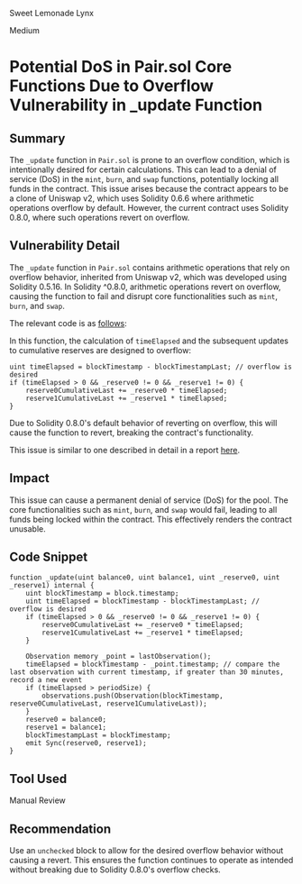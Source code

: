 Sweet Lemonade Lynx

Medium

# Potential DoS in Pair.sol Core Functions Due to Overflow Vulnerability in _update Function

## Summary

The `_update` function in `Pair.sol` is prone to an overflow condition, which is intentionally desired for certain calculations. This can lead to a denial of service (DoS) in the `mint`, `burn`, and `swap` functions, potentially locking all funds in the contract. This issue arises because the contract appears to be a clone of Uniswap v2, which uses Solidity 0.6.6 where arithmetic operations overflow by default. However, the current contract uses Solidity 0.8.0, where such operations revert on overflow.

## Vulnerability Detail

The `_update` function in `Pair.sol` contains arithmetic operations that rely on overflow behavior, inherited from Uniswap v2, which was developed using Solidity 0.5.16. In Solidity ^0.8.0, arithmetic operations revert on overflow, causing the function to fail and disrupt core functionalities such as `mint`, `burn`, and `swap`.

The relevant code is as [follows](https://github.com/sherlock-audit/2024-06-velocimeter/blob/main/v4-contracts/contracts/Pair.sol#L163-L168):

In this function, the calculation of `timeElapsed` and the subsequent updates to cumulative reserves are designed to overflow:

```solidity
uint timeElapsed = blockTimestamp - blockTimestampLast; // overflow is desired
if (timeElapsed > 0 && _reserve0 != 0 && _reserve1 != 0) {
    reserve0CumulativeLast += _reserve0 * timeElapsed;
    reserve1CumulativeLast += _reserve1 * timeElapsed;
}
```

Due to Solidity 0.8.0's default behavior of reverting on overflow, this will cause the function to revert, breaking the contract's functionality.


This issue is similar to one described in detail in a report [here](https://solodit.xyz/issues/m-3-jalapair-potential-permanent-dos-due-to-overflow-sherlock-jala-swap-git).


## Impact

This issue can cause a permanent denial of service (DoS) for the pool. The core functionalities such as `mint`, `burn`, and `swap` would fail, leading to all funds being locked within the contract. This effectively renders the contract unusable.

## Code Snippet

```solidity
function _update(uint balance0, uint balance1, uint _reserve0, uint _reserve1) internal {
    uint blockTimestamp = block.timestamp;
    uint timeElapsed = blockTimestamp - blockTimestampLast; // overflow is desired
    if (timeElapsed > 0 && _reserve0 != 0 && _reserve1 != 0) {
        reserve0CumulativeLast += _reserve0 * timeElapsed;
        reserve1CumulativeLast += _reserve1 * timeElapsed;
    }

    Observation memory _point = lastObservation();
    timeElapsed = blockTimestamp - _point.timestamp; // compare the last observation with current timestamp, if greater than 30 minutes, record a new event
    if (timeElapsed > periodSize) {
        observations.push(Observation(blockTimestamp, reserve0CumulativeLast, reserve1CumulativeLast));
    }
    reserve0 = balance0;
    reserve1 = balance1;
    blockTimestampLast = blockTimestamp;
    emit Sync(reserve0, reserve1);
}
```

## Tool Used

Manual Review

## Recommendation

Use an `unchecked` block to allow for the desired overflow behavior without causing a revert. This ensures the function continues to operate as intended without breaking due to Solidity 0.8.0's overflow checks.
